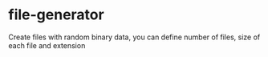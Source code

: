 # file-generator
Create files with random binary data, you can define number of files, size of each file and extension
  
